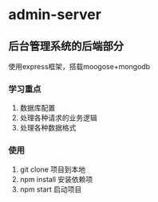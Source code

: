 # admin-server
## 后台管理系统的后端部分
使用express框架，搭载moogose+mongodb
### 学习重点
  1. 数据库配置
  2. 处理各种请求的业务逻辑
  3. 处理各种数据格式
  
### 使用
  1. git clone 项目到本地
  2. npm install 安装依赖项
  3. npm start 启动项目
